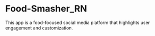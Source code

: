 # Food-Smasher_RN
This app is a food-focused social media platform that highlights user engagement and customization.
